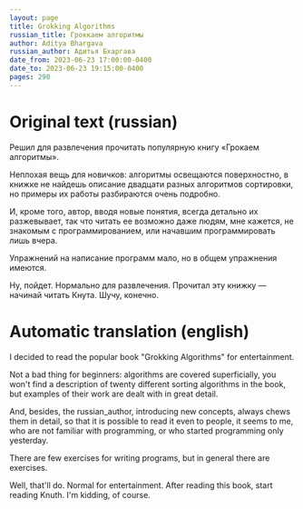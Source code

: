 ```yaml
---
layout: page
title: Grokking Algorithms
russian_title: Гроккаем алгоритмы
author: Aditya Bhargava
russian_author: Адитья Бхаргава
date_from: 2023-06-23 17:00:00-0400
date_to: 2023-06-23 19:15:00-0400
pages: 290
---
```


# Original text (russian)

Решил для развлечения прочитать популярную книгу «Грокаем алгоритмы».

Неплохая вещь для новичков: алгоритмы освещаются поверхностно, в книжке не найдешь описание двадцати разных алгоритмов сортировки, но примеры их работы разбираются очень подробно.

И, кроме того, автор, вводя новые понятия, всегда детально их разжевывает, так что читать ее возможно даже людям, мне кажется, не знакомым с программированием, или начавшим программировать лишь вчера.

Упражнений на написание программ мало, но в общем упражнения имеются.

Ну, пойдет. Нормально для развлечения. Прочитал эту книжку — начинай читать Кнута. Шучу, конечно.

# Automatic translation (english)

I decided to read the popular book "Grokking Algorithms" for entertainment.

Not a bad thing for beginners: algorithms are covered superficially, you won't find a description of twenty different sorting algorithms in the book, but examples of their work are dealt with in great detail.

And, besides, the russian_author, introducing new concepts, always chews them in detail, so that it is possible to read it even to people, it seems to me, who are not familiar with programming, or who started programming only yesterday.

There are few exercises for writing programs, but in general there are exercises.

Well, that'll do. Normal for entertainment. After reading this book, start reading Knuth. I'm kidding, of course.

